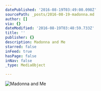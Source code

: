 ```yaml
---
datePublished: '2016-08-19T03:49:00.098Z'
sourcePath: _posts/2016-08-19-madonna.md
author: []
via: {}
dateModified: '2016-08-19T03:48:59.733Z'
title: ''
publisher: {}
description: Madonna and Me
starred: false
inFeed: true
hasPage: false
inNav: false
_type: MediaObject

---
```

![Madonna and Me](https://the-grid-user-content.s3-us-west-2.amazonaws.com/300945e6-6aab-4720-a56c-5d92d63249f9.jpg)